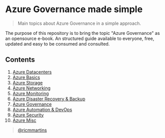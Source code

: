 # Azure Governance made simple
>Main topics about Azure Governance in a simple approach.

The purpose of this repository is to bring the topic "Azure Governance" as an opensource e-book. An structured guide available to everyone, free, updated and easy to be consumed and consulted.

## Contents

1. [Azure Datacenters](guide/datacenters.md)
2. [Azure Basics](guide/basics.md)
3. [Azure Storage](guide/storage.md)
4. [Azure Networking](guide/networking.md)
5. [Azure Monitoring](guide/monitoring.md)
6. [Azure Disaster Recovery & Backup](guide/disasterrecovery.md)
7. [Azure Governance](guide/governance.md)
8. [Azure Automation & DevOps](guide/automation.md)
9. [Azure Security](guide/security.md)
10. [Azure Misc](guide/misc.md)


> [@ricmmartins](http://twitter.com/ricmmartins)



